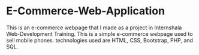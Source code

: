 # E-Commerce-Web-Application
This is an e-commerce webpage that I made as a project in Internshala Web-Development Training. This is a simple e-commerce webpage used to sell mobile phones. technologies used are HTML, CSS, Bootstrap, PHP, and SQL.
